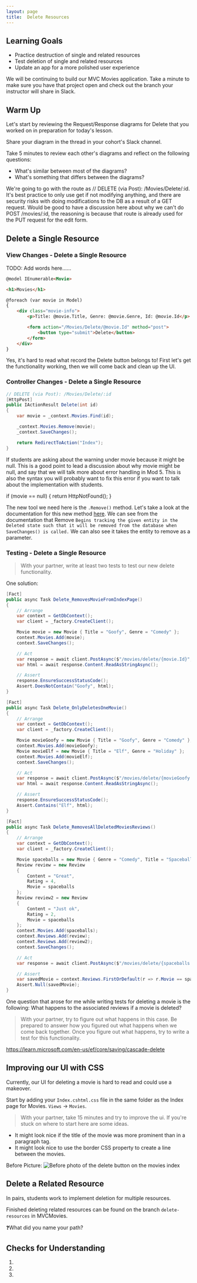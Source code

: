 ```yaml
---
layout: page
title:  Delete Resources
---
```


## Learning Goals
* Practice destruction of single and related resources
* Test deletion of single and related resources
* Update an app for a more polished user experience

We will be continuing to build our MVC Movies application. Take a minute to make sure you have that project open and check out the branch your instructor will share in Slack.

## Warm Up
Let's start by reviewing the Request/Response diagrams for Delete that you worked on in preparation for today's lesson.

Share your diagram in the thread in your cohort's Slack channel.

Take 5 minutes to review each other's diagrams and reflect on the following questions:
* What's similar between most of the diagrams?
* What's something that differs between the diagrams?

<!-- Instructor Note -->
We're going to go with the route as // DELETE (via Post): /Movies/Delete/:id. It's best practice to only use get if not modifying anything, and there are security risks with doing modifications to the DB as a result of a GET request. Would be good to have a discussion here about why we can't do POST /movies/:id, the reasoning is because that route is already used for the PUT request for the edit form.

## Delete a Single Resource

### View Changes - Delete a Single Resource

TODO: Add words here......

```html
@model IEnumerable<Movie>

<h1>Movies</h1>

@foreach (var movie in Model)
{
    <div class="movie-info">
        <p>Title: @movie.Title, Genre: @movie.Genre, Id: @movie.Id</p>

        <form action="/Movies/Delete/@movie.Id" method="post">
            <button type="submit">Delete</button>
        </form>
    </div>
}
```

Yes, it's hard to read what record the Delete button belongs to! First let's get the functionality working, then we will come back and clean up the UI.

### Controller Changes - Delete a Single Resource

```c#
// DELETE (via Post): /Movies/Delete/:id
[HttpPost]
public IActionResult Delete(int id)
{
    var movie = _context.Movies.Find(id);

    _context.Movies.Remove(movie);
    _context.SaveChanges();

    return RedirectToAction("Index");
}
``` 

<!-- Instructor Note -->
If students are asking about the warning under movie because it might be null. This is a good point to lead a discussion about why movie might be null, and say that we will talk more about error handling in Mod 5. This is also the syntax you will probably want to fix this error if you want to talk about the implementation with students.

if (movie == null)
{
    return HttpNotFound();
}


The new tool we need here is the `.Remove()` method. Let's take a look at the documentation for this new method [here](https://learn.microsoft.com/en-us/dotnet/api/microsoft.entityframeworkcore.dbset-1.remove?view=efcore-7.0). We can see from the documentation that Remove `Begins tracking the given entity in the Deleted state such that it will be removed from the database when SaveChanges() is called.` We can also see it takes the entity to remove as a parameter.

### Testing - Delete a Single Resource

> With your partner, write at least two tests to test our new delete functionality.

<!-- Dropdown -->
One solution:

```C#
[Fact]
public async Task Delete_RemovesMovieFromIndexPage()
{
    // Arrange
    var context = GetDbContext();
    var client = _factory.CreateClient();

    Movie movie = new Movie { Title = "Goofy", Genre = "Comedy" };
    context.Movies.Add(movie);
    context.SaveChanges();

    // Act
    var response = await client.PostAsync($"/movies/delete/{movie.Id}", null);
    var html = await response.Content.ReadAsStringAsync();

    // Assert
    response.EnsureSuccessStatusCode();
    Assert.DoesNotContain("Goofy", html);
}

[Fact]
public async Task Delete_OnlyDeletesOneMovie()
{
    // Arrange
    var context = GetDbContext();
    var client = _factory.CreateClient();

    Movie movieGoofy = new Movie { Title = "Goofy", Genre = "Comedy" };
    context.Movies.Add(movieGoofy);
    Movie movieElf = new Movie { Title = "Elf", Genre = "Holiday" };
    context.Movies.Add(movieElf);
    context.SaveChanges();

    // Act
    var response = await client.PostAsync($"/movies/delete/{movieGoofy.Id}", null);
    var html = await response.Content.ReadAsStringAsync();

    // Assert
    response.EnsureSuccessStatusCode();
    Assert.Contains("Elf", html);
}

[Fact]
public async Task Delete_RemovesAllDeletedMoviesReviews()
{
    // Arrange
    var context = GetDbContext();
    var client = _factory.CreateClient();

    Movie spaceballs = new Movie { Genre = "Comedy", Title = "Spaceballs" };
    Review review = new Review
    {
        Content = "Great",
        Rating = 4,
        Movie = spaceballs
    };
    Review review2 = new Review
    {
        Content = "Just ok",
        Rating = 2,
        Movie = spaceballs
    };
    context.Movies.Add(spaceballs);
    context.Reviews.Add(review);
    context.Reviews.Add(review2);
    context.SaveChanges();

    // Act
    var response = await client.PostAsync($"/movies/delete/{spaceballs.Id}", null);

    // Assert
    var savedMovie = context.Reviews.FirstOrDefault(r => r.Movie == spaceballs);
    Assert.Null(savedMovie);
}
```

One question that arose for me while writing tests for deleting a movie is the following: What happens to the associated reviews if a movie is deleted?

> With your partner, try to figure out what happens in this case. Be prepared to answer how you figured out what happens when we come back together. Once you figure out what happens, try to write a test for this functionality.

<!-- More info -->
https://learn.microsoft.com/en-us/ef/core/saving/cascade-delete

## Improving our UI with CSS

Currently, our UI for deleting a movie is hard to read and could use a makeover.

Start by adding your `Index.cshtml.css` file in the same folder as the Index page for Movies. `Views` -> `Movies`.

> With your partner, take 15 minutes and try to improve the ui. If you're stuck on where to start here are some ideas.



<!-- Dropdown -->
* It might look nice if the title of the movie was more prominent than in a paragraph tag.
* It might look nice to use the border CSS property to create a line between the movies.

Before Picture:
![Before photo of the delete button on the movies index](/assets/images/module3/Week4/Delete_Button_Movies_Index.png)

## Delete a Related Resource

In pairs, students work to implement deletion for multiple resources. 


<!-- Instructor note -->
Finished deleting related resources can be found on the branch `delete-resources` in MVCMovies.

❓What did you name your path?




## Checks for Understanding

1. 
1. 
1. 